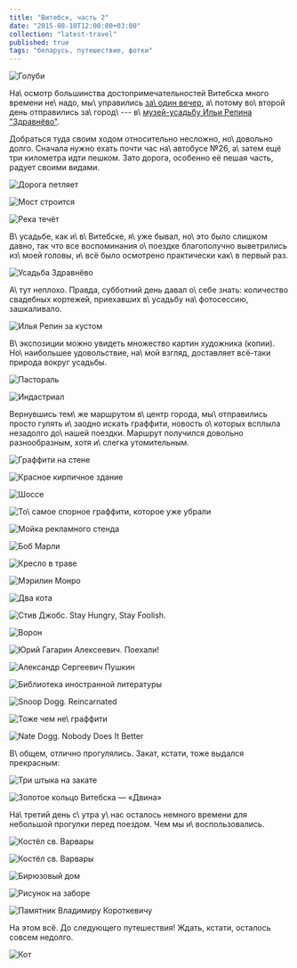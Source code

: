 ```yaml
---
title: "Витебск, часть 2"
date: "2015-08-10T12:00:00+03:00"
collection: "latest-travel"
published: true
tags: "беларусь, путешествие, фотки"
---
```


![](/images/travel/2015-07-vitebsk/vitebsk-cover-2.jpg "Голуби")

На\ осмотр большинства достопримечательностей Витебска много времени не\ надо, мы\ управились [за\ один вечер][part-1],
а\ потому во\ второй день отправились за\ город\ --- в\ [музей-усадьбу Ильи Репина "Здравнёво"][zdravnevo].

<!--more-->

Добраться туда своим ходом относительно несложно, но\ довольно долго. Сначала нужно ехать почти час на\ автобусе №26,
а\ затем ещё три километра идти пешком. Зато дорога, особенно её пешая часть, радует своими видами.

![Дорога петляет](/images/travel/2015-07-vitebsk/vitebsk-zdravnevo-road-1.jpg "Дорога и грузовик")

![Мост строится](/images/travel/2015-07-vitebsk/vitebsk-zdravnevo-road-2.jpg "Строящийся мост")

![Река течёт](/images/travel/2015-07-vitebsk/vitebsk-zdravnevo-road-3.jpg "Река")

В\ усадьбе, как и\ в\ Витебске, я\ уже бывал, но\ это было слишком давно, так что все воспоминания о\ поездке
благополучно выветрились из\ моей головы, и\ всё было осмотрено практически как\ в первый раз.

![](/images/travel/2015-07-vitebsk/vitebsk-zdravnevo-1.jpg "Усадьба Здравнёво")

А\ тут неплохо. Правда, субботний день давал о\ себе знать: количество свадебных кортежей, приехавших в\ усадьбу
на\ фотосессию, зашкаливало.

![](/images/travel/2015-07-vitebsk/vitebsk-zdravnevo-2.jpg "Илья Репин за кустом")

В\ экспозиции можно увидеть множество картин художника (копии). Но\ наибольшее удовольствие, на\ мой взгляд, доставляет
всё-таки природа вокруг усадьбы.

![Пастораль](/images/travel/2015-07-vitebsk/vitebsk-zdravnevo-road-4.jpg "Одинокое дерево в поле")

![Индастриал](/images/travel/2015-07-vitebsk/vitebsk-zdravnevo-road-5.jpg "Грузовик")

Вернувшись тем\ же маршрутом в\ центр города, мы\ отправились просто гулять и\ заодно искать граффити, новость
о\ которых всплыла незадолго до\ нашей поездки. Маршрут получился довольно разнообразным, хотя и\ слегка утомительным.

![](/images/travel/2015-07-vitebsk/vitebsk-walk-1.jpg "Граффити на стене")

![](/images/travel/2015-07-vitebsk/vitebsk-walk-2.jpg "Красное кирпичное здание")

![](/images/travel/2015-07-vitebsk/vitebsk-walk-3.jpg "Шоссе")

![То\ самое спорное граффити, которое уже убрали](/images/travel/2015-07-vitebsk/vitebsk-walk-4.jpg "Евгений Леонов")

![](/images/travel/2015-07-vitebsk/vitebsk-walk-5.jpg "Мойка рекламного стенда")

![](/images/travel/2015-07-vitebsk/vitebsk-walk-6.jpg "Боб Марли")

![](/images/travel/2015-07-vitebsk/vitebsk-walk-7.jpg "Кресло в траве")

![](/images/travel/2015-07-vitebsk/vitebsk-walk-8.jpg "Мэрилин Монро")

![](/images/travel/2015-07-vitebsk/vitebsk-walk-9.jpg "Два кота")

![](/images/travel/2015-07-vitebsk/vitebsk-walk-10.jpg "Стив Джобс. Stay Hungry, Stay Foolish.")

![](/images/travel/2015-07-vitebsk/vitebsk-walk-11.jpg "Ворон")

![](/images/travel/2015-07-vitebsk/vitebsk-walk-12.jpg "Юрий Гагарин Алексеевич. Поехали!")

![](/images/travel/2015-07-vitebsk/vitebsk-walk-13.jpg "Александр Сергеевич Пушкин")

![](/images/travel/2015-07-vitebsk/vitebsk-walk-14.jpg "Библиотека иностранной литературы")

![](/images/travel/2015-07-vitebsk/vitebsk-walk-15.jpg "Snoop Dogg. Reincarnated")

![Тоже чем не\ граффити](/images/travel/2015-07-vitebsk/vitebsk-walk-16.jpg "Лист на стене")

![](/images/travel/2015-07-vitebsk/vitebsk-walk-17.jpg "Nate Dogg. Nobody Does It Better")

В\ общем, отлично прогулялись. Закат, кстати, тоже выдался прекрасным:

![](/images/travel/2015-07-vitebsk/vitebsk-sunset-1.jpg "Три штыка на закате")

![](/images/travel/2015-07-vitebsk/vitebsk-sunset-2.jpg "Золотое кольцо Витебска — «Двина»")

На\ третий день с\ утра у\ нас осталось немного времени для небольшой прогулки перед поездом. Чем мы и\ воспользовались.

![Костёл св. Варвары](/images/travel/2015-07-vitebsk/vitebsk-varvara-1.jpg "Костёл св. Варвары")

![](/images/travel/2015-07-vitebsk/vitebsk-varvara-2.jpg "Костёл св. Варвары")

![](/images/travel/2015-07-vitebsk/vitebsk-house.jpg "Бирюзовый дом")

![](/images/travel/2015-07-vitebsk/vitebsk-fence-graffiti.jpg "Рисунок на заборе")

![Памятник Владимиру Короткевичу](/images/travel/2015-07-vitebsk/vitebsk-karatkevich.jpg "Памятник Владимиру Короткевичу")

На этом всё. До следующего путешествия! Ждать, кстати, осталось совсем недолго.

![](/images/travel/2015-07-vitebsk/vitebsk-end.jpg "Кот")

[part-1]: /post/vitebsk-1/
[zdravnevo]: http://zdravnevo.by/
